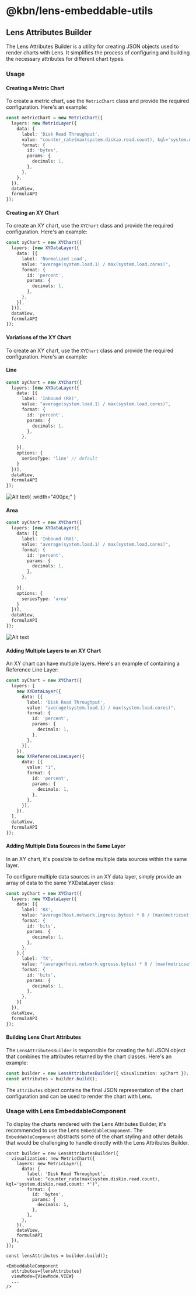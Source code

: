 
# @kbn/lens-embeddable-utils

## Lens Attributes Builder

The Lens Attributes Builder is a utility for creating JSON objects used to render charts with Lens. It simplifies the process of configuring and building the necessary attributes for different chart types.

### Usage

#### Creating a Metric Chart

To create a metric chart, use the `MetricChart` class and provide the required configuration. Here's an example:

```ts
const metricChart = new MetricChart({
  layers: new MetricLayer({
    data: {
      label: 'Disk Read Throughput',
      value: "counter_rate(max(system.diskio.read.count), kql='system.diskio.read.count: *')",
      format: {
        id: 'bytes',
        params: {
          decimals: 1,
        },
      },
    },
  }),
  dataView,
  formulaAPI
});
```

#### Creating an XY Chart

To create an XY chart, use the `XYChart` class and provide the required configuration. Here's an example:

```ts
const xyChart = new XYChart({
  layers: [new XYDataLayer({
    data: [{
      label: 'Normalized Load',
      value: "average(system.load.1) / max(system.load.cores)",
      format: {
        id: 'percent',
        params: {
          decimals: 1,
        },
      },
    }],
  })],
  dataView,
  formulaAPI
});
```

#### Variations of the XY Chart

To create an XY chart, use the `XYChart` class and provide the required configuration. Here's an example:

#### Line

```ts
const xyChart = new XYChart({
  layers: [new XYDataLayer({
    data: [{
      label: 'Inbound (RX)',
      value: "average(system.load.1) / max(system.load.cores)",
      format: {
        id: 'percent',
        params: {
          decimals: 1,
        },
      },
      
    }],
    options: {
      seriesType: 'line' // default
    }
  })],
  dataView,
  formulaAPI
});
```

![Alt text](image-1.png){ :width="400px;" }

#### Area

```ts
const xyChart = new XYChart({
  layers: [new XYDataLayer({
    data: [{
      label: 'Inbound (RX)',
      value: "average(system.load.1) / max(system.load.cores)",
      format: {
        id: 'percent',
        params: {
          decimals: 1,
        },
      },
      
    }],
    options: {
      seriesType: 'area'
    }
  })],
  dataView,
  formulaAPI
});
```

![Alt text](image.png)


#### Adding Multiple Layers to an XY Chart

An XY chart can have multiple layers. Here's an example of containing a Reference Line Layer:

```ts
const xyChart = new XYChart({
  layers: [
    new XYDataLayer({
      data: [{
        label: 'Disk Read Throughput',
        value: "average(system.load.1) / max(system.load.cores)",
        format: {
          id: 'percent',
          params: {
            decimals: 1,
          },
        },
      }],
    }),
    new XYReferenceLineLayer({
      data: [{
        value: "1",
        format: {
          id: 'percent',
          params: {
            decimals: 1,
          },
        },
      }],
    }),
  ],
  dataView,
  formulaAPI
});
```

#### Adding Multiple Data Sources in the Same Layer

In an XY chart, it's possible to define multiple data sources within the same layer.

To configure multiple data sources in an XY data layer, simply provide an array of data to the same YXDataLayer class:

```ts
const xyChart = new XYChart({
  layers: new YXDataLayer({
    data: [{
      label: 'RX',
      value: "average(host.network.ingress.bytes) * 8 / (max(metricset.period, kql='host.network.ingress.bytes: *') / 1000)",
      format: {
        id: 'bits',
        params: {
          decimals: 1,
        },
      },
    },{
      label: 'TX',
      value: "(average(host.network.egresss.bytes) * 8 / (max(metricset.period, kql='host.network.egresss.bytes: *') / 1000)",
      format: {
        id: 'bits',
        params: {
          decimals: 1,
        },
      },
    }]
  }),
  dataView,
  formulaAPI
});
```

#### Building Lens Chart Attributes

The `LensAttributesBuilder` is responsible for creating the full JSON object that combines the attributes returned by the chart classes. Here's an example:

```ts
const builder = new LensAttributesBuilder({ visualization: xyChart });
const attributes = builder.build();
```

The `attributes` object contains the final JSON representation of the chart configuration and can be used to render the chart with Lens.

### Usage with Lens EmbeddableComponent

To display the charts rendered with the Lens Attributes Builder, it's recommended to use the Lens `EmbeddableComponent`. The `EmbeddableComponent` abstracts some of the chart styling and other details that would be challenging to handle directly with the Lens Attributes Builder.

```tsx
const builder = new LensAttributesBuilder({
  visualization: new MetricChart({
    layers: new MetricLayer({
      data: {
        label: 'Disk Read Throughput',
        value: "counter_rate(max(system.diskio.read.count), kql='system.diskio.read.count: *')",
        format: {
          id: 'bytes',
          params: {
            decimals: 1,
          },
        },
      },
    }),
    dataView,
    formulaAPI
  }),
});

const lensAttributes = builder.build();

<EmbeddableComponent
  attributes={lensAttributes}
  viewMode={ViewMode.VIEW}
  ...
/>
```
